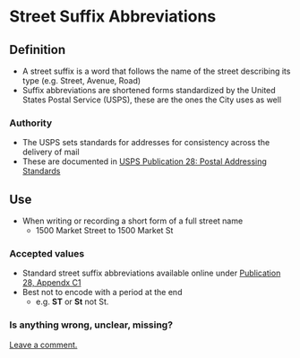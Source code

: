 # Street Suffix Abbreviations

## Definition

* A street suffix is a word that follows the name of the street describing its type \(e.g. Street, Avenue, Road\)
* Suffix abbreviations are shortened forms standardized by the United States Postal Service \(USPS\), these are the ones the City uses as well

### Authority

* The USPS sets standards for addresses for consistency across the delivery of mail
* These are documented in [USPS Publication 28: Postal Addressing Standards](https://pe.usps.com/text/pub28/welcome.htm) 

## Use

* When writing or recording a short form of a full street name
  * 1500 Market Street to 1500 Market St

### Accepted values

* Standard street suffix abbreviations available online under [Publication 28, Appendx C1](https://pe.usps.com/text/pub28/28apc_002.htm)
* Best not to encode with a period at the end
  * e.g. **ST** or **St** not St.

### Is anything wrong, unclear, missing?

[Leave a comment.](https://github.com/DataSF/draft-publishing-standards/issues/new?title=Comment:Street-Suffix-Abbr&body=Comment:Street-Suffix-Abbr)

